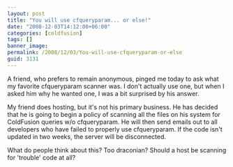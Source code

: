 ```yaml
---
layout: post
title: "You will use cfqueryparam... or else!"
date: "2008-12-03T14:12:00+06:00"
categories: [coldfusion]
tags: []
banner_image: 
permalink: /2008/12/03/You-will-use-cfqueryparam-or-else
guid: 3131
---
```


A friend, who prefers to remain anonymous, pinged me today to ask what my favorite cfqueryparam scanner was. I don't actually use one, but when I asked him why he wanted one, I was a bit surprised by his answer.

My friend does hosting, but it's not his primary business. He has decided that he is going to begin a policy of scanning all the files on his system for ColdFusion queries w/o cfqueryparam.  He will then send emails out to all developers who have failed to properly use cfqueryparam. If the code isn't updated in two weeks, the server will be disconnected. 

What do people think about this? Too draconian? Should a host be scanning for 'trouble' code at all?